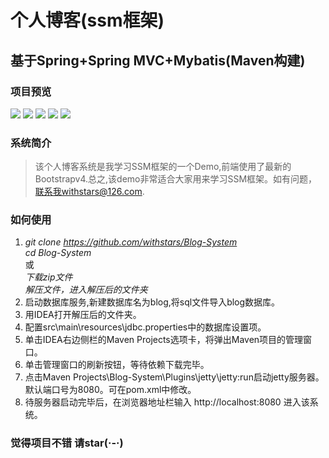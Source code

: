 # 个人博客(ssm框架)
## 基于Spring+Spring MVC+Mybatis(Maven构建)
### 项目预览
<img src="https://github.com/withstars/Blog-System/blob/master/preview/1.PNG">
<img src="https://github.com/withstars/Blog-System/blob/master/preview/2.PNG">
<img src="https://github.com/withstars/Blog-System/blob/master/preview/3.PNG">
<img src="https://github.com/withstars/Blog-System/blob/master/preview/4.PNG">
<img src="https://github.com/withstars/Blog-System/blob/master/preview/5.PNG">


### 系统简介
> 该个人博客系统是我学习SSM框架的一个Demo,前端使用了最新的Bootstrapv4.总之,该demo非常适合大家用来学习SSM框架。如有问题，联系我withstars@126.com.
### 如何使用
 1. *git clone https://github.com/withstars/Blog-System* <br/>
   *cd  Blog-System*<br/>
   或<br/>
   *下载zip文件*<br/>
   *解压文件，进入解压后的文件夹* <br/>
2. 启动数据库服务,新建数据库名为blog,将sql文件导入blog数据库。
3. 用IDEA打开解压后的文件夹。
4. 配置src\main\resources\jdbc.properties中的数据库设置项。
5. 单击IDEA右边侧栏的Maven Projects选项卡，将弹出Maven项目的管理窗口。
7. 单击管理窗口的刷新按钮，等待依赖下载完毕。
8. 点击Maven Projects\Blog-System\Plugins\jetty\jetty:run启动jetty服务器。<br/>
    默认端口号为8080。可在pom.xml中修改。
9. 待服务器启动完毕后，在浏览器地址栏输入 http://localhost:8080 进入该系统。
### 觉得项目不错 请star(·-·)